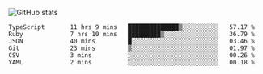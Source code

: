![GitHub stats](https://github-readme-stats.vercel.app/api?username=ksk001100&show_icons=true&theme=tokyonight)

<!--START_SECTION:waka-->

```text
TypeScript       11 hrs 9 mins   ██████████████▒░░░░░░░░░░   57.17 %
Ruby             7 hrs 10 mins   █████████▒░░░░░░░░░░░░░░░   36.79 %
JSON             40 mins         █░░░░░░░░░░░░░░░░░░░░░░░░   03.46 %
Git              23 mins         ▒░░░░░░░░░░░░░░░░░░░░░░░░   01.97 %
CSV              3 mins          ░░░░░░░░░░░░░░░░░░░░░░░░░   00.26 %
YAML             2 mins          ░░░░░░░░░░░░░░░░░░░░░░░░░   00.18 %
```

<!--END_SECTION:waka-->
